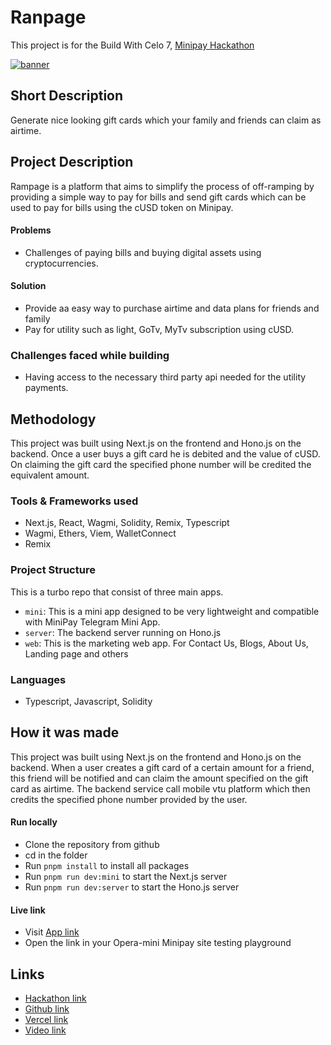 # Ranpage

This project is for the Build With Celo 7, [Minipay Hackathon](https://build-with-celo-7.hackerearth.com/)

<!-- ![image](./assets/landing.jpg) -->
<!-- https://youtu.be/oDCC7BvNqdI -->
[![banner](./assets/landing.jpg)](https://youtu.be/oDCC7BvNqdI)


## Short Description
Generate nice looking gift cards which your family and friends can claim as airtime.

## Project Description

Rampage is a platform that aims to simplify the process of off-ramping by providing a simple way to pay for bills and send gift cards which can be used to pay for bills using the cUSD token on Minipay. 


#### Problems
- Challenges of paying bills and buying digital assets using cryptocurrencies.

#### Solution
- Provide aa easy way to purchase airtime and data plans for friends and family
- Pay for utility such as light, GoTv, MyTv subscription using cUSD.


### Challenges faced while building
- Having access to the necessary third party api needed for the utility payments.

## Methodology

This project was built using Next.js on the frontend and Hono.js on the backend. Once a user buys a gift card he is debited and the value of cUSD. On claiming the gift card the specified phone number will be credited the equivalent amount.


### Tools & Frameworks used
- Next.js, React, Wagmi, Solidity, Remix, Typescript
- Wagmi, Ethers, Viem, WalletConnect
- Remix


### Project Structure
This is a turbo repo that consist of three main apps.
- `mini`: This is a mini app designed to be very lightweight and compatible with MiniPay Telegram Mini App.
- `server`: The backend server running on Hono.js
- `web`: This is the marketing web app. For Contact Us, Blogs, About Us, Landing page and others
### Languages

- Typescript, Javascript, Solidity

## How it was made

This project was built using Next.js on the frontend and Hono.js on the backend. When a user creates a gift card of a certain amount for a friend, this friend will be notified and can claim the amount specified on the gift card as airtime. The backend service call mobile vtu platform which then credits the specified phone number provided by the user.


#### Run locally
- Clone the repository from github
- cd in the folder
- Run `pnpm install` to install all packages
- Run `pnpm run dev:mini` to start the Next.js server
- Run `pnpm run dev:server` to start the Hono.js server


#### Live link
- Visit [App link](https://rampage-mini.vercel.app/)
- Open the link in your Opera-mini Minipay site testing playground



## Links

- [Hackathon link](https://build-with-celo-7.hackerearth.com/)
- [Github link](https://github.com/Philix27/rampage)
- [Vercel link](https://rampage-mini.vercel.app/)
- [Video link](https://youtu.be/oDCC7BvNqdI)


